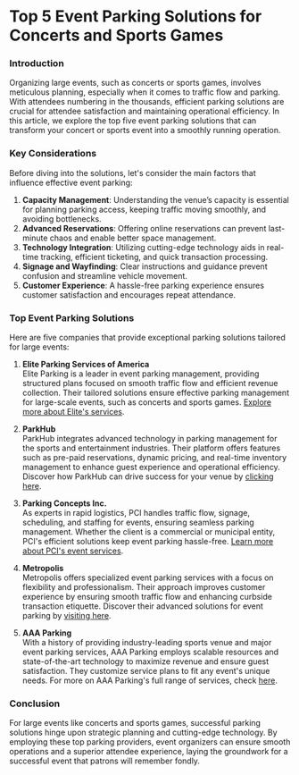 # Top 5 Event Parking Solutions for Concerts and Sports Games

### Introduction

Organizing large events, such as concerts or sports games, involves meticulous planning, especially when it comes to traffic flow and parking. With attendees numbering in the thousands, efficient parking solutions are crucial for attendee satisfaction and maintaining operational efficiency. In this article, we explore the top five event parking solutions that can transform your concert or sports event into a smoothly running operation.

### Key Considerations

Before diving into the solutions, let's consider the main factors that influence effective event parking:

1. **Capacity Management**: Understanding the venue’s capacity is essential for planning parking access, keeping traffic moving smoothly, and avoiding bottlenecks.
2. **Advanced Reservations**: Offering online reservations can prevent last-minute chaos and enable better space management.
3. **Technology Integration**: Utilizing cutting-edge technology aids in real-time tracking, efficient ticketing, and quick transaction processing.
4. **Signage and Wayfinding**: Clear instructions and guidance prevent confusion and streamline vehicle movement.
5. **Customer Experience**: A hassle-free parking experience ensures customer satisfaction and encourages repeat attendance.

### Top Event Parking Solutions

Here are five companies that provide exceptional parking solutions tailored for large events:

1. **Elite Parking Services of America**  
   Elite Parking is a leader in event parking management, providing structured plans focused on smooth traffic flow and efficient revenue collection. Their tailored solutions ensure effective parking management for large-scale events, such as concerts and sports games. [Explore more about Elite's services](/dir/elite_parking_services_of_america).

2. **ParkHub**  
   ParkHub integrates advanced technology in parking management for the sports and entertainment industries. Their platform offers features such as pre-paid reservations, dynamic pricing, and real-time inventory management to enhance guest experience and operational efficiency. Discover how ParkHub can drive success for your venue by [clicking here](/dir/parkhub).

3. **Parking Concepts Inc.**  
   As experts in rapid logistics, PCI handles traffic flow, signage, scheduling, and staffing for events, ensuring seamless parking management. Whether the client is a commercial or municipal entity, PCI's efficient solutions keep event parking hassle-free. [Learn more about PCI's event services](/dir/parking_concepts_inc).

4. **Metropolis**  
   Metropolis offers specialized event parking services with a focus on flexibility and professionalism. Their approach improves customer experience by ensuring smooth traffic flow and enhancing curbside transaction etiquette. Discover their advanced solutions for event parking by [visiting here](/dir/metropolis).

5. **AAA Parking**  
   With a history of providing industry-leading sports venue and major event parking services, AAA Parking employs scalable resources and state-of-the-art technology to maximize revenue and ensure guest satisfaction. They customize service plans to fit any event's unique needs. For more on AAA Parking's full range of services, check [here](/dir/metropolis).

### Conclusion

For large events like concerts and sports games, successful parking solutions hinge upon strategic planning and cutting-edge technology. By employing these top parking providers, event organizers can ensure smooth operations and a superior attendee experience, laying the groundwork for a successful event that patrons will remember fondly.